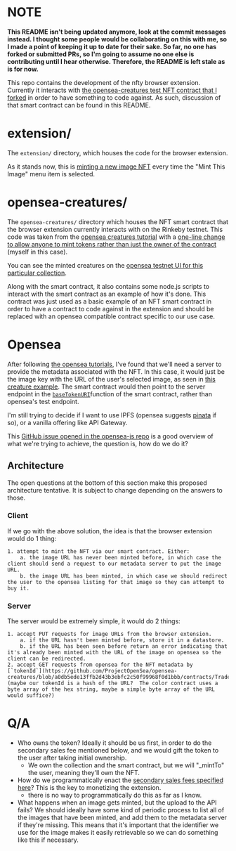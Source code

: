 # NOTE

**This README isn't being updated anymore, look at the commit messages instead.  I thought some people would be collaborating on this with me, so I made a point of keeping it up to date for their sake.  So far, no one has forked or submitted PRs, so I'm going to assume no one else is contributing until I hear otherwise.  Therefore, the README is left stale as is for now.**



This repo contains the development of the nfty browser extension.  Currently it interacts with [the opensea-creatures test NFT contract that I forked](https://github.com/sjkelleyjr/opensea-creatures) in order to have something to code against.  As such, discussion of that smart contract can be found in this README.

# extension/
The `extension/` directory, which houses the code for the browser extension.

As it stands now, this is [minting a new image NFT](./extension/js/script.js#L65) every time the "Mint This Image" menu item is selected.

# opensea-creatures/
The `opensea-creatures/` directory which houses the NFT smart contract that the browser extension currently interacts with on the Rinkeby testnet.  This code was taken from the [opensea creatures tutorial](https://docs.opensea.io/docs/getting-started) with a [one-line change to allow anyone to mint tokens rather than just the owner of the contract](https://github.com/sjkelleyjr/opensea-creatures/commit/041de6430f80f439ba965fee769a1f469281c0e9) (myself in this case). 

You can see the minted creatures on the [opensea testnet UI for this particular collection](https://testnets.opensea.io/collection/opensea-creatures-u2wptl6ke2).

Along with the smart contract, it also contains some node.js scripts to interact with the smart contract as an example of how it's done.  This contract was just used as a basic example of an NFT smart contract in order to have a contract to code against in the extension and should be replaced with an opensea compatible contract specific to our use case.

# Opensea
After following [the opensea tutorials](https://docs.opensea.io/docs/getting-started), I've found that we'll need a server to provide the metadata associated with the NFT.  In this case, it would just be the image key with the URL of the user's selected image, as seen in [this creature example](https://opensea-creatures-api.herokuapp.com/api/creature/1).  The smart contract would then point to the server endpoint in the [`baseTokenURI`](https://github.com/ProjectOpenSea/opensea-creatures/blob/a0db5ede13ffb2d43b3ebfc2c50f99968f0d1bbb/contracts/Creature.sol#L14)function of the smart contract, rather than opensea's test endpoint.

I'm still trying to decide if I want to use IPFS (opensea suggests [pinata](https://pinata.cloud/) if so), or a vanilla offering like API Gateway.

This [GitHub issue opened in the opensea-js repo](https://github.com/ProjectOpenSea/opensea-js/issues/66) is a good overview of what we're trying to achieve, the question is, how do we do it?

## Architecture
The open questions at the bottom of this section make this proposed architecture tentative.  It is subject to change depending on the answers to those.

### Client
If we go with the above solution, the idea is that the browser extension would do 1 thing:

    1. attempt to mint the NFT via our smart contract. Either:
        a. the image URL has never been minted before, in which case the client should send a request to our metadata server to put the image URL.
        b. the image URL has been minted, in which case we should redirect the user to the opensea listing for that image so they can attempt to buy it.

### Server
The server would be extremely simple, it would do 2 things:

    1. accept PUT requests for image URLs from the browser extension.
        a. if the URL hasn't been minted before, store it in a datastore.
        b. if the URL has been seen before return an error indicating that it's already been minted with the URL of the image on opensea so the client can be redirected.
    2. accept GET requests from opensea for the NFT metadata by [`tokenId`](https://github.com/ProjectOpenSea/opensea-creatures/blob/a0db5ede13ffb2d43b3ebfc2c50f99968f0d1bbb/contracts/TradeableERC721Token.sol#L33) (maybe our tokenId is a hash of the URL?  The color contract uses a byte array of the hex string, maybe a simple byte array of the URL would suffice?)


# Q/A

* Who owns the token?  Ideally it should be us first, in order to do the secondary sales fee mentioned below, and we would gift the token to the user after taking initial ownership.
    - We own the collection and the smart contract, but we will "_mintTo" the user, meaning they'll own the NFT.
* How do we programmatically enact the [secondary sales fees specified here](https://docs.opensea.io/docs/10-setting-fees-on-secondary-sales)? This is the key to monetizing the extension.
    - there is no way to programmatically do this as far as I know.
* What happens when an image gets minted, but the upload to the API fails?  We should ideally have some kind of periodic process to list all of the images that have been minted, and add them to the metadata server if they're missing.  This means that it's important that the identifier we use for the image makes it easily retrievable so we can do something like this if necessary.
